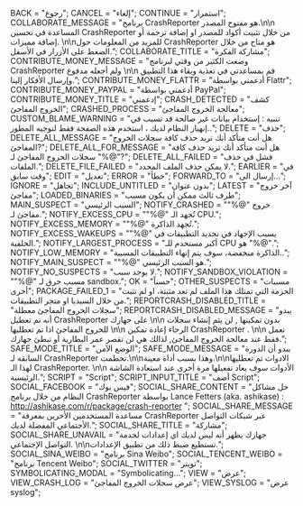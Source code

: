 BACK = "رجوع";
CANCEL = "إلغاء";
CONTINUE = "استمرار";
COLLABORATE_MESSAGE = "برنامج CrashReporter هو مفتوح المصدر.\n\n المساعدة في تحسين CrashReporter من خلال تثبيت أكواد للمصدر او إضافة ترجمة أو إضافة مميزات. \n\nللمزيد من المعلومات حول CrashReporter هو متاح من خلال الضغط على الأزرار في الأسفل.";
COLLABORATE_TITLE = "مشاركة الفكرة";
CONTRIBUTE_MONEY_MESSAGE = "وضعت الكثير من وقتي  لبرنامج CrashReporter ولم أجعله مدفوع \n\n قم بمساعدتي في تغذية وبقاء هذا التطبيق وإرسال الأفكار إلينا.";
CONTRIBUTE_MONEY_FLATTR = "أدعمني بواسطة Flattr";
CONTRIBUTE_MONEY_PAYPAL = "أدعمني بواسطة PayPal";
CONTRIBUTE_MONEY_TITLE = "إدعمني";
CRASH_DETECTED = "كشف الخروج المفاجئ";
CRASHED_PROCESS = "معالجة الخروج المفاجئ";
CUSTOM_BLAME_WARNING = "تنبيه : إستخدام بيانات غير صالحة قد تسبب في إنهيار النظام لديك ، استخدم هذه الصفحة فقط لتوجيه المطور..";
DELETE = "حذف";
DELETE_ALL_MESSAGE = "هل أنت متأكد أنك تريد حذف كافة سجلات الخروج المفاجئ?";
DELETE_ALL_FOR_MESSAGE = "هل أنت متأكد أنك تريد حذف كافة سجلات الخروج المفاجئ لـ \"%@\"?";
DELETE_ALL_FAILED = "فشل في حذف الملفات.";
DELETE_FILE_FAILED = "لا يمكن حذف الملف المحدد.";
EARLIER = "في وقت سابق";
EDIT = "تعديل";
ERROR = "خطأ";
FORWARD_TO = "إرسال الى...";
IGNORE = "تجاهل";
INCLUDE_UNTITLED = "بدون عنوان";
LATEST = "آخر خروج مفاجئ";
LOADED_BINARIES = "طرف ثالث ممكن أن يكون مسبب";
MAIN_SUSPECT = "السبب الرئيسي";
NOTIFY_CRASHED = "\"%@\" خروج مفاجئ لـ.";
NOTIFY_EXCESS_CPU = "\"%@\" تُجهد الـ CPU.";
NOTIFY_EXCESS_MEMORY = "\"%@\" تُجهد الذاكرة.";
NOTIFY_EXCESS_WAKEUPS = "\"%@\" يسبب الإجهاد في تجديد التطبيقات في الخلفية.";
NOTIFY_LARGEST_PROCESS = "أكبر مستخدم للـ CPU هو \"%@\".";
NOTIFY_LOW_MEMORY = "الذاكرة منخفضة، سوف يتم إنهاء التطبيقات المسببة..";
NOTIFY_MAIN_SUSPECT = "\"%@\" هو السبب الرئيسي.";
NOTIFY_NO_SUSPECTS = "لا يوجد سبب.";
NOTIFY_SANDBOX_VIOLATION = "\"%@\" مسبب خرق لـ sandbox.";
OK = "حسناً";
OTHER_SUSPECTS = "مسببات أخرى";
PACKAGE_FAILED_1 = "الحزمة التي تمتلك هذا الملف لم تعد مثبتة، او لم تثبت من خلال السيديا او متجر التطبيقات.";
REPORTCRASH_DISABLED_TITLE = "سجلات الخروج المفاجئ معطلة";
REPORTCRASH_DISABLED_MESSAGE = "يبدو أنه تم تعطيل CrashReporter على جهازك \n\n بدون  تمكينها , لن يتم إنشاء سجلات للخروج المفاجئ اذا تم تعطليها  \n\n الرجاء إعادة تمكين CrashReporter  . \n\n تعمل فقط عند معالجة الخروج المفاجئ, لذالك هي لن تقصر عمر البطارية أو تبطئ جهازك.";
SAFE_MODE_TITLE = "الوضع الآمن";
SAFE_MODE_MESSAGE = "يبدو أن الدورة السابقة لـ CrashReporter تحطمت.\n\nوهذا بسبب أداة معينة.\n\nالادوات تم تعطليها لهذا الـ CrashReporter. \n\n  الأدوات سوف يعاد تفعيلها مرة أخرى عند استعادة الشاشة الرئيسية.";
SCRIPT = "Script";
SCRIPT_INPUT_TITLE = "أضف Script";
SOCIAL_FACEBOOK = "فيس بوك";
SOCIAL_SHARE_CONTENT = "حل مشاكل النظام من خلال برنامج CrashReporter بواسطة Lance Fetters (aka. ashikase) :  http://ashikase.com/r/package/crash-reporter ";
SOCIAL_SHARE_MESSAGE = "مساعدة المستخدمين الأخرين بمعرفة CrashReporter عبر شبكات التواصل الأجتماعي المفضلة لديك.";
SOCIAL_SHARE_TITLE = "مشاركة";
SOCIAL_SHARE_UNAVAIL = "جهازك يظهر أنه ليس لديك اي إعدادات لخدمة التواصل الإجتماعي. \n\nتستطيع ضبط ذلك من تطبيق الإعدادات.";
SOCIAL_SINA_WEIBO = "برنامج Sina Weibo";
SOCIAL_TENCENT_WEIBO = "برنامج Tencent Weibo";
SOCIAL_TWITTER = "تويتر";
SYMBOLICATING_MODAL = "Symbolicating...";
VIEW = "عرض";
VIEW_CRASH_LOG = "عرض سجلات الخروج المفاجئ";
VIEW_SYSLOG = "عرض syslog";
